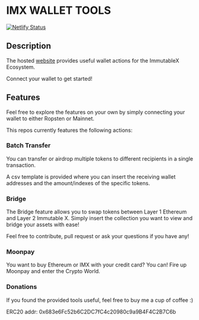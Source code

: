 


# IMX WALLET TOOLS
[![Netlify Status](https://api.netlify.com/api/v1/badges/a88fa905-7c56-48a9-becc-7f3e65a54b5a/deploy-status)](https://app.netlify.com/sites/amazing-sundae-532510/deploys)
## Description

The hosted [website](https://imxwallet.tools) provides useful wallet actions for the ImmutableX Ecosystem.

Connect your wallet to get started!

## Features
Feel free to explore the features on your own by simply connecting your wallet to either Ropsten or Mainnet.

This repos currently features the following actions:

### Batch Transfer
You can transfer or airdrop multiple tokens to different recipients in a single transaction.

A csv template is provided where you can insert the receiving wallet addresses and the amount/indexes of the specific tokens.

### Bridge
The Bridge feature allows you to swap tokens between Layer 1 Ethereum  and Layer 2 Immutable X. Simply insert the collection you want to view and bridge your assets with ease!

Feel free to contribute, pull request or ask your questions if you have any!
### Moonpay
You want to buy Ethereum or IMX with your credit card? You can! Fire up Moonpay and enter the Crypto World.

### Donations
If you found the provided tools useful, feel free to buy me a cup of coffee :)

ERC20 addr: 0x683e6Fc52b6C2DC7fC4c20980c9a9B4F4C2B7C6b


